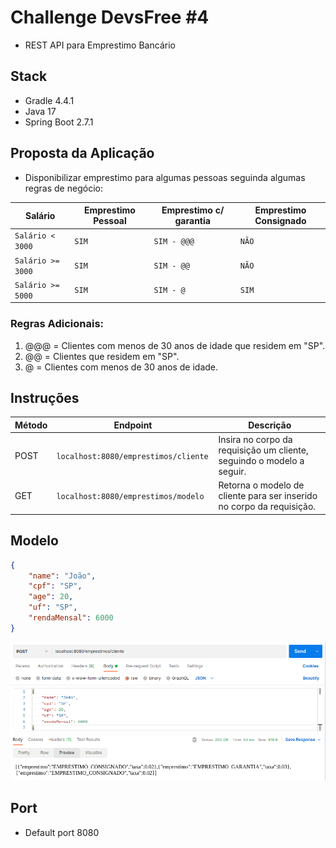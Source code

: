 # Challenge DevsFree #4

- REST API para Emprestimo Bancário

## Stack

- Gradle 4.4.1
- Java 17
- Spring Boot 2.7.1

## Proposta da Aplicação

- Disponibilizar emprestimo para algumas pessoas seguinda algumas regras de negócio:

Salário   | Emprestimo Pessoal | Emprestimo c/ garantia | Emprestimo Consignado
--------- |--------------------|------------------------| -------------
`Salário < 3000`  | `SIM`      | `SIM - @@@`            | `NÃO`
`Salário >= 3000` | `SIM`      | `SIM - @@`             | `NÃO`
`Salário >= 5000` | `SIM`      | `SIM - @`              | `SIM`

### Regras Adicionais:
1. @@@ = Clientes com menos de 30 anos de idade que residem em "SP".
2. @@ = Clientes que residem em "SP".
3. @ = Clientes com menos de 30 anos de idade.

## Instruções

Método  | Endpoint                              | Descrição  
--------- |---------------------------------------| -----------
POST  | `localhost:8080/emprestimos/cliente ` | Insira no corpo da requisição um cliente, seguindo o modelo a seguir.
GET  | `localhost:8080/emprestimos/modelo`   | Retorna o modelo de cliente para ser inserido no corpo da requisição.

## Modelo
``` json
{
    "name": "João",
    "cpf": "SP",
    "age": 20,
    "uf": "SP",
    "rendaMensal": 6000
}
```

![Postman Example](images/Captura%20de%20tela%20de%202022-07-19%2014-41-00.png)

## Port

- Default port 8080

